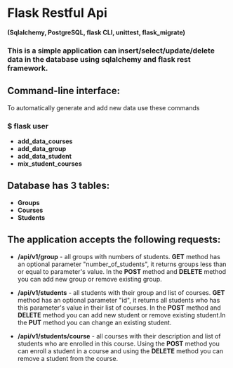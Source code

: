 # Flask Restful Api 
**(Sqlalchemy, PostgreSQL, flask CLI, unittest, flask_migrate)**
### This is a simple application can insert/select/update/delete data in the database using sqlalchemy and flask rest framework.

## Command-line interface:

To automatically generate and add new data use these commands
### $ flask user
 - **add_data_courses**
 - **add_data_group**
 - **add_data_student**
 - **mix_student_courses**


## Database has 3 tables:

- **Groups**
- **Courses**
- **Students**

## The application accepts the following requests:

- **/api/v1/group** - all groups with numbers of students. **GET** method has an optional parameter "number_of_students", it returns groups less than or equal to parameter's value. In the **POST** method and **DELETE** method you can add new group or remove existing group.

- **/api/v1/students** - all students with their group and list of courses. **GET** method has an optional parameter "id", it returns all students who has this parameter's value in their list of courses. In the **POST** method and **DELETE** method you can add new student or remove existing student.In the **PUT** method you can change an existing student.

- **/api/v1/students/course** - all courses with their description and list of students who are enrolled in this course. Using the **POST** method you can enroll a student in a course and using the **DELETE** method you can remove a student from the course.
